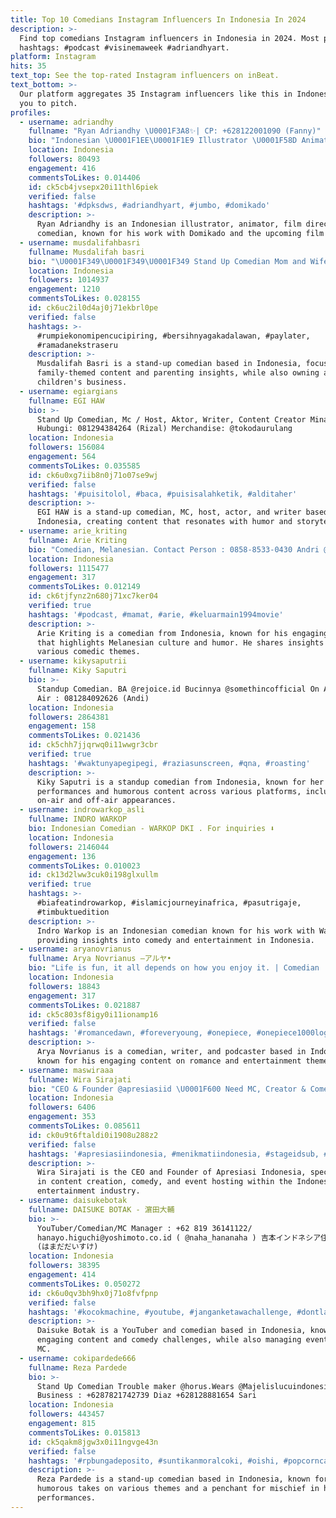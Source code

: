 ```yaml
---
title: Top 10 Comedians Instagram Influencers In Indonesia In 2024
description: >-
  Find top comedians Instagram influencers in Indonesia in 2024. Most popular
  hashtags: #podcast #visinemaweek #adriandhyart.
platform: Instagram
hits: 35
text_top: See the top-rated Instagram influencers on inBeat.
text_bottom: >-
  Our platform aggregates 35 Instagram influencers like this in Indonesia for
  you to pitch.
profiles:
  - username: adriandhy
    fullname: "Ryan Adriandhy \U0001F3A8✨| CP: +628122001090 (Fanny)"
    bio: "Indonesian \U0001F1EE\U0001F1E9 Illustrator \U0001F58D️ Animator \U0001F39E️ Film Director \U0001F3A5 Comedian \U0001F3AD ••• @domikado_id | Animasi #FilmJUMBO (in production) | #DPKSDWS | #RYANdanryan"
    location: Indonesia
    followers: 80493
    engagement: 416
    commentsToLikes: 0.014406
    id: ck5cb4jvsepx20i11thl6piek
    verified: false
    hashtags: '#dpksdws, #adriandhyart, #jumbo, #domikado'
    description: >-
      Ryan Adriandhy is an Indonesian illustrator, animator, film director, and
      comedian, known for his work with Domikado and the upcoming film "JUMBO."
  - username: musdalifahbasri
    fullname: Musdalifah basri
    bio: "\U0001F349\U0001F349\U0001F349 Stand Up Comedian Mom and Wife Daffa, Devan-Devin \U0001F423\U0001F49B Owner @daffakids_ \U0001F4CDKontak bisnis : Putri 081210976994"
    location: Indonesia
    followers: 1014937
    engagement: 1210
    commentsToLikes: 0.028155
    id: ck6uc2il0d4aj0j71ekbrl0pe
    verified: false
    hashtags: >-
      #rumpiekonomipencucipiring, #bersihnyagakadalawan, #paylater,
      #ramadanekstraseru
    description: >-
      Musdalifah Basri is a stand-up comedian based in Indonesia, focusing on
      family-themed content and parenting insights, while also owning a
      children's business.
  - username: egiargians
    fullname: EGI HAW
    bio: >-
      Stand Up Comedian, Mc / Host, Aktor, Writer, Content Creator Minat?
      Hubungi: 081294384264 (Rizal) Merchandise: @tokodaurulang
    location: Indonesia
    followers: 156084
    engagement: 564
    commentsToLikes: 0.035585
    id: ck6u0xg7iib8n0j71o07se9wj
    verified: false
    hashtags: '#puisitolol, #baca, #puisisalahketik, #alditaher'
    description: >-
      EGI HAW is a stand-up comedian, MC, host, actor, and writer based in
      Indonesia, creating content that resonates with humor and storytelling.
  - username: arie_kriting
    fullname: Arie Kriting
    bio: "Comedian, Melanesian. Contact Person : 0858-8533-0430 Andri @andrialirachmat (WA Only \U0001F64F\U0001F3FD)"
    location: Indonesia
    followers: 1115477
    engagement: 317
    commentsToLikes: 0.012149
    id: ck6tjfynz2n680j71xc7ker04
    verified: true
    hashtags: '#podcast, #mamat, #arie, #keluarmain1994movie'
    description: >-
      Arie Kriting is a comedian from Indonesia, known for his engaging content
      that highlights Melanesian culture and humor. He shares insights through
      various comedic themes.
  - username: kikysaputrii
    fullname: Kiky Saputri
    bio: >-
      Standup Comedian. BA @rejoice.id Bucinnya @somethincofficial On Air/Off
      Air : 081284092626 (Andi)
    location: Indonesia
    followers: 2864381
    engagement: 158
    commentsToLikes: 0.021436
    id: ck5chh7jjqrwq0i11wwgr3cbr
    verified: true
    hashtags: '#waktunyapegipegi, #raziasunscreen, #qna, #roasting'
    description: >-
      Kiky Saputri is a standup comedian from Indonesia, known for her engaging
      performances and humorous content across various platforms, including
      on-air and off-air appearances.
  - username: indrowarkop_asli
    fullname: INDRO WARKOP
    bio: Indonesian Comedian - WARKOP DKI . For inquiries ⬇️
    location: Indonesia
    followers: 2146044
    engagement: 136
    commentsToLikes: 0.010023
    id: ck13d2lww3cuk0i198glxullm
    verified: true
    hashtags: >-
      #biafeatindrowarkop, #islamicjourneyinafrica, #pasutrigaje,
      #timbuktuedition
    description: >-
      Indro Warkop is an Indonesian comedian known for his work with Warkop DKI,
      providing insights into comedy and entertainment in Indonesia.
  - username: aryanovrianus
    fullname: Arya Novrianus —アルヤ•
    bio: "Life is fun, it all depends on how you enjoy it. | Comedian | Writer | Podcaster \U0001F399️: #RomanceDawn — Senin & Jumat @noice.id | CP: 081808015334 - Bata"
    location: Indonesia
    followers: 18843
    engagement: 317
    commentsToLikes: 0.021887
    id: ck5c803sf8igy0i11ionamp16
    verified: false
    hashtags: '#romancedawn, #foreveryoung, #onepiece, #onepiece1000logs'
    description: >-
      Arya Novrianus is a comedian, writer, and podcaster based in Indonesia,
      known for his engaging content on romance and entertainment themes.
  - username: maswiraaa
    fullname: Wira Sirajati
    bio: "CEO & Founder @apresiasiid \U0001F600 Need MC, Creator & Comedian, DM!"
    location: Indonesia
    followers: 6406
    engagement: 353
    commentsToLikes: 0.085611
    id: ck0u9t6ftaldi0i1908u288z2
    verified: false
    hashtags: '#apresiasiindonesia, #menikmatiindonesia, #stageidsub, #stageid'
    description: >-
      Wira Sirajati is the CEO and Founder of Apresiasi Indonesia, specializing
      in content creation, comedy, and event hosting within the Indonesian
      entertainment industry.
  - username: daisukebotak
    fullname: DAISUKE BOTAK - 濵田大輔
    bio: >-
      YouTuber/Comedian/MC Manager : +62 819 36141122/
      hanayo.higuchi@yoshimoto.co.id ( @naha_hananaha ) 吉本インドネシア住みます芸人 濵田大輔
      (はまだだいすけ)
    location: Indonesia
    followers: 38395
    engagement: 414
    commentsToLikes: 0.050272
    id: ck6u0qv3bh9hx0j71o8fvfpnp
    verified: false
    hashtags: '#kocokmachine, #youtube, #janganketawachallenge, #dontlaughchallenge'
    description: >-
      Daisuke Botak is a YouTuber and comedian based in Indonesia, known for
      engaging content and comedy challenges, while also managing events as an
      MC.
  - username: cokipardede666
    fullname: Reza Pardede
    bio: >-
      Stand Up Comedian Trouble maker @horus.Wears @Majelislucuindonesia
      Business : +6287821742739 Diaz +628128881654 Sari
    location: Indonesia
    followers: 443457
    engagement: 815
    commentsToLikes: 0.015813
    id: ck5qakm8jgw3x0i11ngvge43n
    verified: false
    hashtags: '#rpbungadeposito, #suntikanmoralcoki, #oishi, #popcorncaramel'
    description: >-
      Reza Pardede is a stand-up comedian based in Indonesia, known for his
      humorous takes on various themes and a penchant for mischief in his
      performances.
---
```


